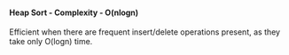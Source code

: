 #### Heap Sort - Complexity - O(nlogn)
Efficient when there are frequent insert/delete operations present, as they
take only O(logn) time.
